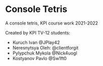 # Console Tetris
A console tetris, KPI course work 2021-2022

Created by KPI TV-12 students:
- Kuruch Ivan @JPlay42
- Neresnytsya Oleh: @clientforgit
- Pylypchuk Mykola @Nick4uogl
- Kostyanov Pavlo @Sw1ft0
